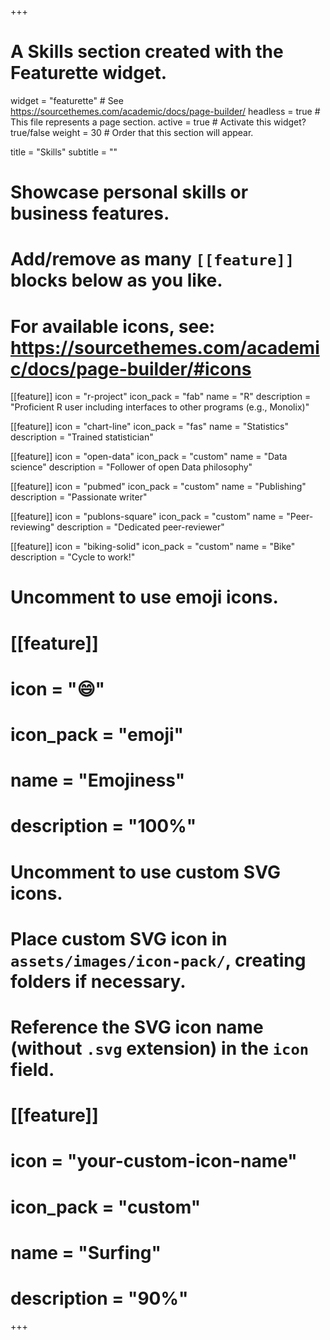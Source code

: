+++
# A Skills section created with the Featurette widget.
widget = "featurette"  # See https://sourcethemes.com/academic/docs/page-builder/
headless = true  # This file represents a page section.
active = true  # Activate this widget? true/false
weight = 30  # Order that this section will appear.

title = "Skills"
subtitle = ""

# Showcase personal skills or business features.
# 
# Add/remove as many `[[feature]]` blocks below as you like.
# 
# For available icons, see: https://sourcethemes.com/academic/docs/page-builder/#icons

[[feature]]
  icon = "r-project"
  icon_pack = "fab"
  name = "R"
  description = "Proficient R user including interfaces to other programs (e.g., Monolix)"
  
[[feature]]
  icon = "chart-line"
  icon_pack = "fas"
  name = "Statistics"
  description = "Trained statistician"  
  
[[feature]]
  icon = "open-data"
  icon_pack = "custom"
  name = "Data science"
  description = "Follower of open Data philosophy"
  
[[feature]]
  icon = "pubmed"
  icon_pack = "custom"
  name = "Publishing"
  description = "Passionate writer"  
  
[[feature]]
  icon = "publons-square"
  icon_pack = "custom"
  name = "Peer-reviewing"
  description = "Dedicated peer-reviewer"
    
[[feature]]
  icon = "biking-solid"
  icon_pack = "custom"
  name = "Bike"
  description = "Cycle to work!"

# Uncomment to use emoji icons.
# [[feature]]
#  icon = ":smile:"
#  icon_pack = "emoji"
#  name = "Emojiness"
#  description = "100%"  

# Uncomment to use custom SVG icons.
# Place custom SVG icon in `assets/images/icon-pack/`, creating folders if necessary.
# Reference the SVG icon name (without `.svg` extension) in the `icon` field.
# [[feature]]
#  icon = "your-custom-icon-name"
#  icon_pack = "custom"
#  name = "Surfing"
#  description = "90%"

+++
